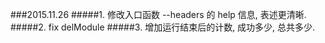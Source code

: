 ###2015.11.26
#####1. 修改入口函数 --headers 的 help 信息, 表述更清晰.
#####2. fix delModule
#####3. 增加运行结束后的计数, 成功多少, 总共多少.